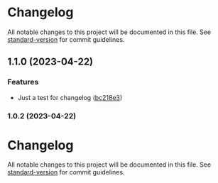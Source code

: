 # Changelog

All notable changes to this project will be documented in this file. See [standard-version](https://github.com/conventional-changelog/standard-version) for commit guidelines.

## 1.1.0 (2023-04-22)


### Features

* Just a test for changelog ([bc218e3](https://github.com/scarrionv/micronaut-dummy/commit/bc218e3ca955a85b709ea12a166188ff9ef3e40e))

### 1.0.2 (2023-04-22)

# Changelog

All notable changes to this project will be documented in this file. See [standard-version](https://github.com/conventional-changelog/standard-version) for commit guidelines.
